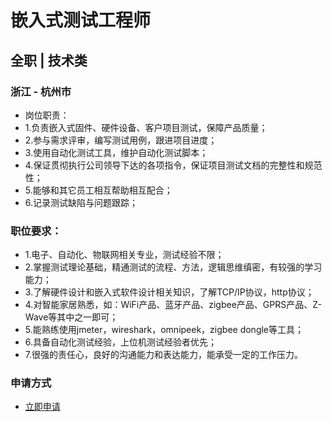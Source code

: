 
# 嵌入式测试工程师
## 全职  |  技术类
### 浙江 - 杭州市

- 岗位职责：
- 1.负责嵌入式固件、硬件设备、客户项目测试，保障产品质量；
- 2.参与需求评审，编写测试用例，跟进项目进度；
- 3.使用自动化测试工具，维护自动化测试脚本；
- 4.保证贯彻执行公司领导下达的各项指令，保证项目测试文档的完整性和规范性；
- 5.能够和其它员工相互帮助相互配合；
- 6.记录测试缺陷与问题跟踪；

### 职位要求：
- 1.电子、自动化、物联网相关专业，测试经验不限；
- 2.掌握测试理论基础，精通测试的流程、方法，逻辑思维缜密，有较强的学习能力；
- 3.了解硬件设计和嵌入式软件设计相关知识，了解TCP/IP协议，http协议；
- 4.对智能家居熟悉，如：WiFi产品、蓝牙产品、zigbee产品、GPRS产品、Z-Wave等其中之一即可；
- 5.能熟练使用jmeter，wireshark，omnipeek，zigbee&nbsp;dongle等工具；
- 6.具备自动化测试经验，上位机测试经验者优先；
- 7.很强的责任心，良好的沟通能力和表达能力，能承受一定的工作压力。
### 申请方式
- <a href="mailto:hr@tuya.com" title=yourName-嵌入式测试工程师>立即申请</a>